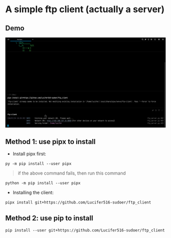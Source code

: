 # A simple ftp client (actually a server)

## Demo
[![Demo video of FTP Server working](https://raw.githubusercontent.com/Lucifer516-sudoer/ftp_client/main/demo/demo-thumbnail.png)](https://raw.githubusercontent.com/Lucifer516-sudoer/ftp_client/main/demo/demo-video)
## Method 1: use pipx to install

- Install pipx first:
```shell
py -m pip install --user pipx
```
> if the above command fails, then run this command
```shell
python -m pip install --user pipx
``` 
- Installing the client:
```shell
pipx install git+https://github.com/Lucifer516-sudoer/ftp_client        
```


## Method 2: use pip to install

```shell
pip install --user git+https://github.com/Lucifer516-sudoer/ftp_client        
```
